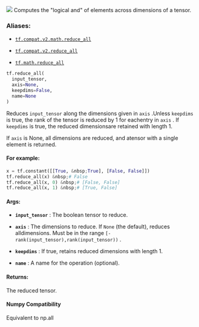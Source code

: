 ![](https://tensorflow.google.cn/images/GitHub-Mark-32px.png)
Computes the "logical and" of elements across dimensions of a tensor.

### Aliases:

- [ `tf.compat.v2.math.reduce_all` ](/api_docs/python/tf/reduce_all)

- [ `tf.compat.v2.reduce_all` ](/api_docs/python/tf/reduce_all)

- [ `tf.math.reduce_all` ](/api_docs/python/tf/reduce_all)


```python
tf.reduce_all(
  input_tensor,
  axis=None,
  keepdims=False,
  name=None
)

```


Reduces  `input_tensor`  along the dimensions given in  `axis` .Unless  `keepdims`  is true, the rank of the tensor is reduced by 1 for eachentry in  `axis` . If  `keepdims`  is true, the reduced dimensionsare retained with length 1.

If  `axis`  is None, all dimensions are reduced, and atensor with a single element is returned.

#### For example:


```python
x = tf.constant([[True, &nbsp;True], [False, False]])
tf.reduce_all(x) &nbsp;# False
tf.reduce_all(x, 0) &nbsp;# [False, False]
tf.reduce_all(x, 1) &nbsp;# [True, False]

```


#### Args:

- **`input_tensor`** : The boolean tensor to reduce.

- **`axis`** : The dimensions to reduce. If  `None`  (the default), reduces alldimensions. Must be in the range  `[-rank(input_tensor),rank(input_tensor))` .

- **`keepdims`** : If true, retains reduced dimensions with length 1.

- **`name`** : A name for the operation (optional).

#### Returns:

The reduced tensor.

#### Numpy Compatibility

Equivalent to np.all
